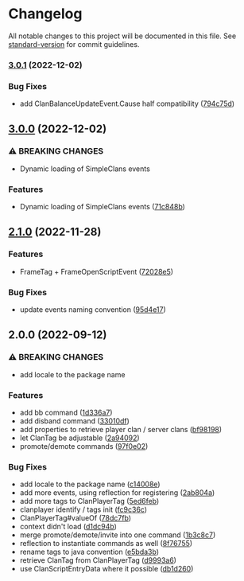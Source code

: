 # Changelog

All notable changes to this project will be documented in this file. See [standard-version](https://github.com/conventional-changelog/standard-version) for commit guidelines.

### [3.0.1](https://github.com/Tomut0/SCDenizenBridge/compare/v3.0.0...v3.0.1) (2022-12-02)


### Bug Fixes

* add ClanBalanceUpdateEvent.Cause half compatibility ([794c75d](https://github.com/Tomut0/SCDenizenBridge/commit/794c75d413d4b300e0c1aa816e4d766515dab625))

## [3.0.0](https://github.com/Tomut0/SCDenizenBridge/compare/v2.1.0...v3.0.0) (2022-12-02)


### ⚠ BREAKING CHANGES

* Dynamic loading of SimpleClans events

### Features

* Dynamic loading of SimpleClans events ([71c848b](https://github.com/Tomut0/SCDenizenBridge/commit/71c848b7d240b26c227d2b87de608d1daab96234))

## [2.1.0](https://github.com/Tomut0/SCDenizenBridge/compare/v2.0.0...v2.1.0) (2022-11-28)


### Features

* FrameTag + FrameOpenScriptEvent ([72028e5](https://github.com/Tomut0/SCDenizenBridge/commit/72028e53765b59624550afb4c98afa00946aaf07))


### Bug Fixes

* update events naming convention ([95d4e17](https://github.com/Tomut0/SCDenizenBridge/commit/95d4e1737cbb255e93f34d30ede3f3f5dd2bc445))

## 2.0.0 (2022-09-12)


### ⚠ BREAKING CHANGES

* add locale to the package name

### Features

* add bb command ([1d336a7](https://github.com/Tomut0/SCDenizenBridge/commit/1d336a7523770505b0b9da5a5756dbacace60222))
* add disband command ([33010df](https://github.com/Tomut0/SCDenizenBridge/commit/33010dff2dfa75d04030ec4357a213db92cbe86e))
* add properties to retrieve player clan / server clans ([bf98198](https://github.com/Tomut0/SCDenizenBridge/commit/bf98198a8a56a4a83bc5cfc3cf5b46b37d4de93f))
* let ClanTag be adjustable ([2a94092](https://github.com/Tomut0/SCDenizenBridge/commit/2a94092b4f75edf8e3cff5cc5ff27298d3af9c8c))
* promote/demote commands ([97f0e02](https://github.com/Tomut0/SCDenizenBridge/commit/97f0e020dea2cdddd17d2f9dc51020473f53de71))


### Bug Fixes

* add locale to the package name ([c14008e](https://github.com/Tomut0/SCDenizenBridge/commit/c14008e1fb6edfc7830daf6e09a69fed7c857d15))
* add more events, using reflection for registering ([2ab804a](https://github.com/Tomut0/SCDenizenBridge/commit/2ab804aa899635dc360f3660ad04083299d1ee95))
* add more tags to ClanPlayerTag ([5ed6feb](https://github.com/Tomut0/SCDenizenBridge/commit/5ed6feb3a916bd303cad68d45170613b68957951))
* clanplayer identify / tags init ([fc9c36c](https://github.com/Tomut0/SCDenizenBridge/commit/fc9c36c896cba7fd32b444f311bcd3829aeefa10))
* ClanPlayerTag#valueOf ([78dc7fb](https://github.com/Tomut0/SCDenizenBridge/commit/78dc7fb5aa187aa17dbc545f18217bb182ed16a6))
* context didn't load ([d1dc94b](https://github.com/Tomut0/SCDenizenBridge/commit/d1dc94bdc11d99de5207c6461ec01a44bb68ccee))
* merge promote/demote/invite into one command ([1b3c8c7](https://github.com/Tomut0/SCDenizenBridge/commit/1b3c8c7149a3ea00bbd338a3673afed911bc2981))
* reflection to instantiate commands as well ([8f76755](https://github.com/Tomut0/SCDenizenBridge/commit/8f767559768f2832a279c443609ae19feb7ccdcb))
* rename tags to java convention ([e5bda3b](https://github.com/Tomut0/SCDenizenBridge/commit/e5bda3b9260609e405ddea8bd2edcecfcd4fa5dc))
* retrieve ClanTag from ClanPlayerTag ([d9993a6](https://github.com/Tomut0/SCDenizenBridge/commit/d9993a6e8d1263130581fd83b291b6e40240f6e1))
* use ClanScriptEntryData where it possible ([db1d260](https://github.com/Tomut0/SCDenizenBridge/commit/db1d26090e3d36d36dda8d747523d3d73c4dce81))
